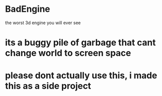# BadEngine
the worst 3d engine you will ever see


# its a buggy pile of garbage that cant change world to screen space


# please dont actually use this, i made this as a side project
